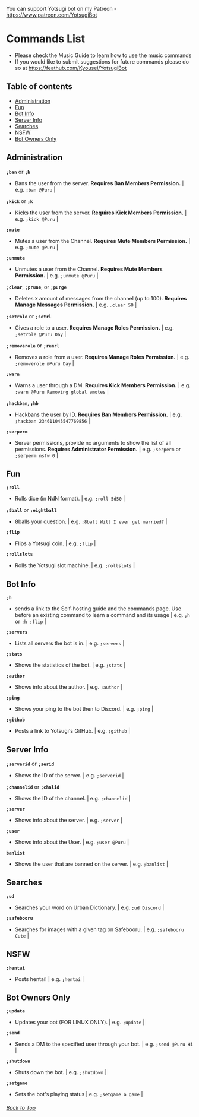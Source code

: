 You can support Yotsugi bot on my Patreon - <https://www.patreon.com/YotsugiBot> 

# Commands List
- Please check the Music Guide to learn how to use the music commands
- If you would like to submit suggestions for future commands please do so at <https://feathub.com/Kyousei/YotsugiBot>

## Table of contents
- [Administration](#administration)
- [Fun](#fun)
- [Bot Info](#bot-info)
- [Server Info](#server-info)
- [Searches](#searches)
- [NSFW](#nsfw)
- [Bot Owners Only](#bot-owners-only)

## Administration  
**`;ban`** or **`;b`** 
- Bans the user from the server. **Requires Ban Members Permission.** | e.g. `;ban @Puru` |

**`;kick`** or **`;k`**

- Kicks the user from the server. **Requires Kick Members Permission.** | e.g. `;kick @Puru` |

**`;mute`**
- Mutes a user from the Channel. **Requires Mute Members Permission.** | e.g. `;mute @Puru` |

**`;unmute`**
- Unmutes a user from the Channel. **Requires Mute Members Permission.** | e.g. `;unmute @Puru` |

**`;clear`**, **`;prune`**, or **`;purge`**
- Deletes `X` amount of messages from the channel (up to 100). **Requires Manage Messages Permission.** | e.g. `.clear 50` |

**`;setrole`** or **`;setrl`** 
- Gives a role to a user. **Requires Manage Roles Permission.** | e.g. `;setrole @Puru Day` |

**`;removerole`** or **`;remrl`**
- Removes a role from a user. **Requires Manage Roles Permission.** | e.g. `;removerole @Puru Day` |

**`;warn`** 
- Warns a user through a DM. **Requires Kick Members Permission.** | e.g. `;warn @Puru Removing global emotes` |

**`;hackban`**, **`;hb`**
- Hackbans the user by ID. **Requires Ban Members Permission.** | e.g. `;hackban 234611045547769856` |

**`;serperm`**
- Server permissions, provide no arguments to show the list of all permissions. **Requires Administrator Permission.** | e.g. `;serperm` or `;serperm nsfw 0` |


## Fun
**`;roll`** 
- Rolls dice (in NdN format). | e.g. `;roll 5d50` |

**`;8ball`** or **`;eightball`** 
- 8balls your question. | e.g. `;8ball Will I ever get married?` |

**`;flip`** 
- Flips a Yotsugi coin. | e.g. `;flip` |

**`;rollslots`** 
- Rolls the Yotsugi slot machine. | e.g. `;rollslots` |


## Bot Info
**`;h`** 
- sends a link to the Self-hosting guide and the commands page. Use before an existing command to learn a command and its usage | e.g. `;h` or `;h ;flip` |

**`;servers`** 
- Lists all servers the bot is in. | e.g. `;servers` |

**`;stats`** 
- Shows the statistics of the bot. | e.g. `;stats` |

**`;author`**
- Shows info about the author. | e.g. `;author` |

**`;ping`** 
- Shows your ping to the bot then to Discord. | e.g. `;ping` |

**`;github`** 
- Posts a link to Yotsugi's GitHub. | e.g. `;github` |


## Server Info
**`;serverid`** or **`;serid`** 
- Shows the ID of the server. | e.g. `;serverid` |

**`;channelid`** or **`;chnlid`**
- Shows the ID of the channel. | e.g. `;channelid` |

**`;server`** 
- Shows info about the server. | e.g. `;server` |

**`;user`** 
- Shows info about the User. | e.g. `;user @Puru` |

**`banlist`**
- Shows the user that are banned on the server. | e.g. `;banlist` |


## Searches
**`;ud`**
- Searches your word on Urban Dictionary. | e.g. `;ud Discord` |

**`;safebooru`** 
- Searches for images with a given tag on Safebooru. | e.g. `;safebooru Cute` |


## NSFW
**`;hentai`**
- Posts hentai! | e.g. `;hentai` |


## Bot Owners Only
**`;update`** 
- Updates your bot (FOR LINUX ONLY).	 | e.g. `;update` |

**`;send`** 
- Sends a DM to the specified user through your bot.	 | e.g. `;send @Puru Hi	` |

**`;shutdown`** 
- Shuts down the bot. | e.g. `;shutdown` |

**`;setgame`** 
- Sets the bot's playing status | e.g. `;setgame a game` |

###### [Back to Top](#table-of-contents)
